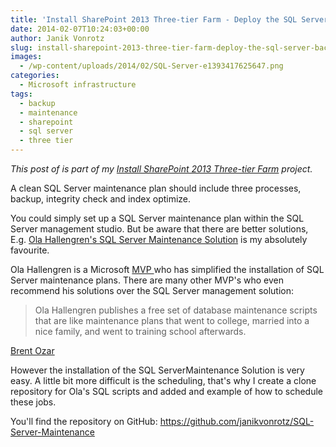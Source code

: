 ```yaml
---
title: 'Install SharePoint 2013 Three-tier Farm - Deploy the SQL Server Backup Job'
date: 2014-02-07T10:24:03+00:00
author: Janik Vonrotz
slug: install-sharepoint-2013-three-tier-farm-deploy-the-sql-server-backup-job
images:
  - /wp-content/uploads/2014/02/SQL-Server-e1393417625647.png
categories:
  - Microsoft infrastructure
tags:
  - backup
  - maintenance
  - sharepoint
  - sql server
  - three tier
---
```

*This post of is part of my [Install SharePoint 2013 Three-tier Farm](https://janikvonrotz.ch/projects/install-sharepoint-2013-three-tier-farm/) project.*

A clean SQL Server maintenance plan should include three processes, backup, integrity check and index optimize.

You could simply set up a SQL Server maintenance plan within the SQL Server management studio. But be aware that there are better solutions, E.g. <a href="https://ola.hallengren.com/">Ola Hallengren's SQL Server Maintenance Solution</a> is my absolutely favourite.

<!--more-->

Ola Hallengren is a Microsoft <a href="https://mvp.microsoft.com/en-us/MVP/Ola%20Hallengren-5000459">MVP </a>who has simplified the installation of SQL Server maintenance plans. There are many other MVP's who even recommend his solutions over the SQL Server management solution:

<blockquote>Ola Hallengren publishes a free set of database maintenance scripts that are like maintenance plans that went to college, married into a nice family, and went to training school afterwards.
</blockquote>

[Brent Ozar](https://www.brentozar.com/archive/2012/02/webcast-recording-dba-darwin-awards-index-edition/)

However the installation of the SQL ServerMaintenance Solution is very easy. A little bit more difficult is the scheduling, that's why I create a clone repository for Ola's SQL scripts and added and example of how to schedule these jobs.

You'll find the repository on GitHub: <a href="https://github.com/janikvonrotz/SQL-Server-Maintenance">https://github.com/janikvonrotz/SQL-Server-Maintenance</a>